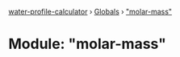 [water-profile-calculator](../README.md) › [Globals](../globals.md) › ["molar-mass"](_molar_mass_.md)

# Module: "molar-mass"


